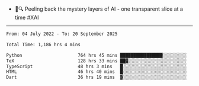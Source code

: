 - 🧅🔍 Peeling back the mystery layers of AI - one transparent slice at a time #XAI

---

<!--START_SECTION:waka-->

```txt
From: 04 July 2022 - To: 20 September 2025

Total Time: 1,186 hrs 4 mins

Python                     764 hrs 45 mins ████████████████░░░░░░░░░   64.48 %
TeX                        128 hrs 33 mins ██▓░░░░░░░░░░░░░░░░░░░░░░   10.84 %
TypeScript                 48 hrs 3 mins   █░░░░░░░░░░░░░░░░░░░░░░░░   04.05 %
HTML                       46 hrs 40 mins  █░░░░░░░░░░░░░░░░░░░░░░░░   03.94 %
Dart                       36 hrs 19 mins  ▓░░░░░░░░░░░░░░░░░░░░░░░░   03.06 %
```

<!--END_SECTION:waka-->
